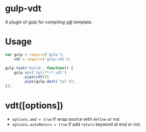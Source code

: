# gulp-vdt

A plugin of gulp for compiling [vdt](https://github.com/Javey/vdt.js) template.

# Usage

```js
var gulp = require('gulp'),
    vdt = require('gulp-vdt');

gulp.task('build', function() {
    gulp.src('tpl/**/*.vdt')
        .pipe(vdt())
        .pipe(gulp.dest('tpl'));
});
```

# vdt([options])

* `options.amd = true` If wrap source with `define` or not
* `options.autoReturn = true` If add `return` keyword at end or not.